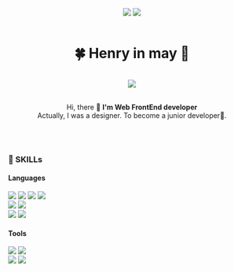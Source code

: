 <div align="center">
<a href="https://www.instagram.com/heniinmay"><img src="https://img.shields.io/badge/Instagram-dd2a7b?style=flat-square&logo=instagram&logoColor=white"/></a> <img src="https://img.shields.io/badge/Heniinmay@gmail.com-ea4335?style=flat-square&logo=gmail&logoColor=white"/>
</div>
<br />

<div align="center">
    
 # 🍀 Henry in may 🍋
  <br/>
  <img align="center" src="https://github-readme-stats.vercel.app/api/top-langs/?username=heniinmay&langs_count=10&card_width=360&layout=compact"/>
<br/><br/>
  <p align="center">
    Hi, there 👋 <strong>I'm Web FrontEnd developer </strong><br/>
    Actually, I was a designer. To become a junior developer🌱.<br /><br />
    
  </p>
  
</div>
  <br />

<div>
  <h3> 💪 SKILLs </h3>
 <div> 
    <h4> Languages </h4>
    <p> 
      <img src="https://img.shields.io/badge/Html5-E34F26?style=flat-square&logo=HTML5&logoColor=white"/> 
      <img src="https://img.shields.io/badge/JavaScript-F7DF1E?style=flat-square&logo=JavaScript&logoColor=black"/> 
      <img src="https://img.shields.io/badge/React-61DAFB?style=flat-square&logo=React&logoColor=black"/> 
      <img src="https://img.shields.io/badge/ReactNative-61DAFB?style=flat-square&logo=React&logoColor=black"/> 
      <br />
        <img src="https://img.shields.io/badge/ReactQuery-FF4154?style=flat-square&logo=ReactQuery&logoColor=white"/> 
        <img src="https://img.shields.io/badge/Styled_Components-DB7093?style=flat-square&logo=styled-components&logoColor=white"/>
      <br />
      <img src="https://img.shields.io/badge/TypeScript-3178C6?style=flat-square&logo=TypeScript&logoColor=white"/> 
      <img src="https://img.shields.io/badge/Next.js-000000?style=flat-square&logo=Next.js&logoColor=white"/> 
    </p>
    <h4> Tools </h4>
    <p>
    <img src="https://img.shields.io/badge/Git-F05032?style=flat-square&logo=Git&logoColor=white"/>
        <img src="https://img.shields.io/badge/Vercel-000000?style=flat-square&logo=Vercel&logoColor=white"/>
    <br />
    <img src="https://img.shields.io/badge/Figma-F24E1E?style=flat-square&logo=figma&logoColor=white"/>
      <img src="https://img.shields.io/badge/Creative_Cloud-DA1F26?style=flat-square&logo=adobecreativecloud&logoColor=white"/>
    </p>
  </div>
  <br/>
  
</div>
